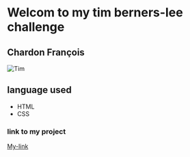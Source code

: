 # Welcom to my tim berners-lee challenge
## Chardon François

![Tim](https://tse1.mm.bing.net/th?id=OIP.W6Ja9k4gdHhMP-MvDQf0KgHaEu&pid=Api&P=0&w=255&h=164)

## language used
<ul>
  <li>HTML</li>
  <li>CSS</li>
</ul>

### link to my project
[My-link](https://chardonfrancois.github.io/tim_berners_lee/)


